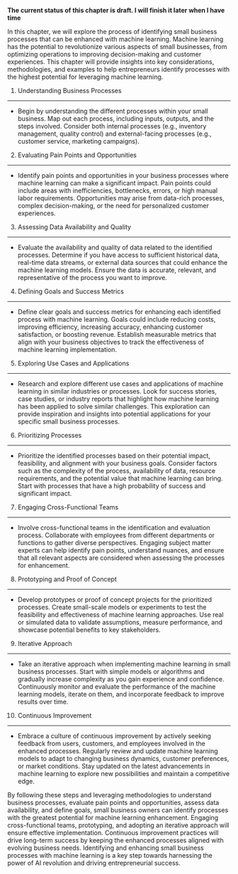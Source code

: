 **The current status of this chapter is draft. I will finish it later when I have time**

In this chapter, we will explore the process of identifying small business processes that can be enhanced with machine learning. Machine learning has the potential to revolutionize various aspects of small businesses, from optimizing operations to improving decision-making and customer experiences. This chapter will provide insights into key considerations, methodologies, and examples to help entrepreneurs identify processes with the highest potential for leveraging machine learning.

1. Understanding Business Processes
-----------------------------------

* Begin by understanding the different processes within your small business. Map out each process, including inputs, outputs, and the steps involved. Consider both internal processes (e.g., inventory management, quality control) and external-facing processes (e.g., customer service, marketing campaigns).

2. Evaluating Pain Points and Opportunities
-------------------------------------------

* Identify pain points and opportunities in your business processes where machine learning can make a significant impact. Pain points could include areas with inefficiencies, bottlenecks, errors, or high manual labor requirements. Opportunities may arise from data-rich processes, complex decision-making, or the need for personalized customer experiences.

3. Assessing Data Availability and Quality
------------------------------------------

* Evaluate the availability and quality of data related to the identified processes. Determine if you have access to sufficient historical data, real-time data streams, or external data sources that could enhance the machine learning models. Ensure the data is accurate, relevant, and representative of the process you want to improve.

4. Defining Goals and Success Metrics
-------------------------------------

* Define clear goals and success metrics for enhancing each identified process with machine learning. Goals could include reducing costs, improving efficiency, increasing accuracy, enhancing customer satisfaction, or boosting revenue. Establish measurable metrics that align with your business objectives to track the effectiveness of machine learning implementation.

5. Exploring Use Cases and Applications
---------------------------------------

* Research and explore different use cases and applications of machine learning in similar industries or processes. Look for success stories, case studies, or industry reports that highlight how machine learning has been applied to solve similar challenges. This exploration can provide inspiration and insights into potential applications for your specific small business processes.

6. Prioritizing Processes
-------------------------

* Prioritize the identified processes based on their potential impact, feasibility, and alignment with your business goals. Consider factors such as the complexity of the process, availability of data, resource requirements, and the potential value that machine learning can bring. Start with processes that have a high probability of success and significant impact.

7. Engaging Cross-Functional Teams
----------------------------------

* Involve cross-functional teams in the identification and evaluation process. Collaborate with employees from different departments or functions to gather diverse perspectives. Engaging subject matter experts can help identify pain points, understand nuances, and ensure that all relevant aspects are considered when assessing the processes for enhancement.

8. Prototyping and Proof of Concept
-----------------------------------

* Develop prototypes or proof of concept projects for the prioritized processes. Create small-scale models or experiments to test the feasibility and effectiveness of machine learning approaches. Use real or simulated data to validate assumptions, measure performance, and showcase potential benefits to key stakeholders.

9. Iterative Approach
---------------------

* Take an iterative approach when implementing machine learning in small business processes. Start with simple models or algorithms and gradually increase complexity as you gain experience and confidence. Continuously monitor and evaluate the performance of the machine learning models, iterate on them, and incorporate feedback to improve results over time.

10. Continuous Improvement
--------------------------

* Embrace a culture of continuous improvement by actively seeking feedback from users, customers, and employees involved in the enhanced processes. Regularly review and update machine learning models to adapt to changing business dynamics, customer preferences, or market conditions. Stay updated on the latest advancements in machine learning to explore new possibilities and maintain a competitive edge.

By following these steps and leveraging methodologies to understand business processes, evaluate pain points and opportunities, assess data availability, and define goals, small business owners can identify processes with the greatest potential for machine learning enhancement. Engaging cross-functional teams, prototyping, and adopting an iterative approach will ensure effective implementation. Continuous improvement practices will drive long-term success by keeping the enhanced processes aligned with evolving business needs. Identifying and enhancing small business processes with machine learning is a key step towards harnessing the power of AI revolution and driving entrepreneurial success.
